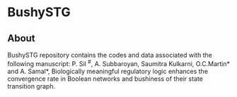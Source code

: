 # BushySTG
## About
BushySTG repository contains the codes and data associated with the following manuscript: 
P. Sil $^\#$, A. Subbaroyan, Saumitra Kulkarni, O.C.Martin* and A. Samal*, Biologically meaningful regulatory logic enhances the convergence rate in Boolean networks and bushiness of their state transition graph.
